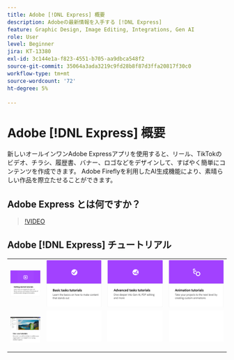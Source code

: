 ```yaml
---
title: Adobe [!DNL Express] 概要
description: Adobeの最新情報を入手する [!DNL Express]
feature: Graphic Design, Image Editing, Integrations, Gen AI
role: User
level: Beginner
jira: KT-13380
exl-id: 3c144e1a-f823-4551-b705-aa9dbca548f2
source-git-commit: 35064a3ada3219c9fd28b8f87d3ffa20817f30c0
workflow-type: tm+mt
source-wordcount: '72'
ht-degree: 5%

---
```


# Adobe [!DNL Express] 概要

新しいオールインワンAdobe Expressアプリを使用すると、リール、TikTokのビデオ、チラシ、履歴書、バナー、ロゴなどをデザインして、すばやく簡単にコンテンツを作成できます。 Adobe Fireflyを利用したAI生成機能により、素晴らしい作品を際立たせることができます。

## Adobe Express とは何ですか？

>[!VIDEO](https://video.tv.adobe.com/v/3420225?quality=12&learn=on&hidetitle=true)

## Adobe [!DNL Express] チュートリアル

<table style="table-layout:fixed">
<tr>
   <td>
      <a href="https://experienceleague.adobe.com/docs/creative-cloud-enterprise-learn/cce-learning-hub/expressoverview/expresshowto/overview-express-how-to.html?#getting-started">
         <img alt="入門チュートリアル" src="assets/get-started.png" />
      </a>
  </td>
  <td>
      <a href="https://experienceleague.adobe.com/docs/creative-cloud-enterprise-learn/cce-learning-hub/expressoverview/expresshowto/overview-express-how-to.html#basic-tasks">
         <img alt="基本的なタスクのチュートリアル" src="assets/basic-tasks.png" />
      </a>
  </td>
   <td>
      <a href="https://experienceleague.adobe.com/docs/creative-cloud-enterprise-learn/cce-learning-hub/expressoverview/expresshowto/overview-express-how-to.html#animation">
         <img alt="アニメーションのチュートリアル" src="assets/advanced-tasks.png" />
      </a>
  </td>
  <td>
      <a href="https://experienceleague.adobe.com/docs/creative-cloud-enterprise-learn/cce-learning-hub/expressoverview/expresshowto/overview-express-how-to.html#advanced-tasks">
         <img alt="アニメーションのチュートリアル" src="assets/animation.png" />
      </a>
  </td>
  </tr>
  <tr>
  <td>
      <a href="overview-express-use-case-tutorials.md">
         <img alt="Adobe Expressユースケースのチュートリアル" src="assets/use-case-tutorials.png" />
      </a>
   </td>
   <td>
    <img alt="スペーサー" src="../assets/Whitespacer.png" />
    <div>
    <br>
  </td>
  <td>
    <img alt="スペーサー" src="../assets/Whitespacer.png" />
    <div>
    <br>
  </td>
  <td>
    <img alt="スペーサー" src="../assets/Whitespacer.png" />
    <div>
    <br>
  </td>
</tr>
</table>
